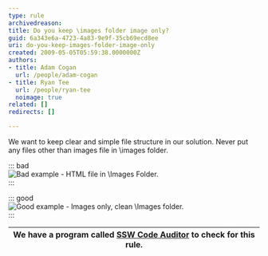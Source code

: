 ```yaml
---
type: rule
archivedreason: 
title: Do you keep \images folder image only?
guid: 6a343e6a-4723-4a83-9e9f-35cb69ecd8ee
uri: do-you-keep-images-folder-image-only
created: 2009-05-05T05:59:38.0000000Z
authors:
- title: Adam Cogan
  url: /people/adam-cogan
- title: Ryan Tee
  url: /people/ryan-tee
  noimage: true
related: []
redirects: []

---
```


We want to keep clear and simple file structure in our solution. Never put any files other than images file in \images folder.  
<!--endintro-->


::: bad  
![Bad example - HTML file in \Images Folder.](OnlyImageBad.gif)  
:::


::: good  
![Good example - Images only, clean \Images folder.](OnlyImageGood.gif)  
:::




| We have a program called [SSW Code Auditor](http://www.ssw.com.au/ssw/CodeAuditor/Default.aspx) to check for this rule. |
| --- |
